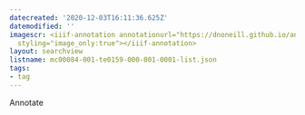 ```yaml
---
datecreated: '2020-12-03T16:11:36.625Z'
datemodified: ''
imagescr: <iiif-annotation annotationurl="https://dnoneill.github.io/annotate/annotations/3d3b86a2-3582-11eb-8acf-6ea2483f1e24.json"
  styling="image_only:true"></iiif-annotation>
layout: searchview
listname: mc00084-001-te0159-000-001-0001-list.json
tags:
- tag
---
```

Annotate
 